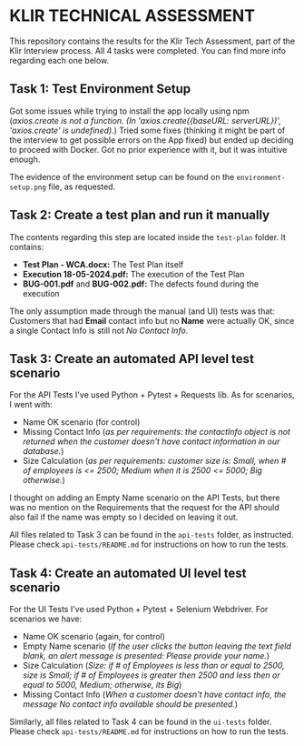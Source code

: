 # KLIR TECHNICAL ASSESSMENT #

This repository contains the results for the Klir Tech Assessment, part of the Klir Interview process. All 4 tasks were completed. You can find more info regarding each one below.

## Task 1: Test Environment Setup ##

Got some issues while trying to install the app locally using npm (*axios.create is not a function. (In 'axios.create({baseURL: serverURL})', 'axios.create' is undefined).*)
Tried some fixes (thinking it might be part of the interview to get possible errors on the App fixed) but ended up deciding to proceed with Docker. Got no prior experience with it, but it was intuitive enough.

The evidence of the environment setup can be found on the `environment-setup.png` file, as requested.

## Task 2: Create a test plan and run it manually ##

The contents regarding this step are located inside the `test-plan` folder. It contains:
- **Test Plan - WCA.docx:** The Test Plan itself
- **Execution 18-05-2024.pdf:** The execution of the Test Plan
- **BUG-001.pdf** and **BUG-002.pdf:** The defects found during the execution

The only assumption made through the manual (and UI) tests was that:
Customers that had **Email** contact info but no **Name** were actually OK, since a single Contact Info is still not *No Contact Info*.

## Task 3: Create an automated API level test scenario ##

For the API Tests I've used Python + Pytest + Requests lib. As for scenarios, I went with:

- Name OK scenario (for control)
- Missing Contact Info (*as per requirements: the contactInfo object is not returned when the customer doesn't have contact information in our database.*)
- Size Calculation (*as per requirements: customer size is: Small, when # of employees is <= 2500; Medium when it is 2500 <= 5000; Big otherwise.*)

I thought on adding an Empty Name scenario on the API Tests, but there was no mention on the Requirements that the request for the API should also fail if the name was empty so I decided on leaving it out.

All files related to Task 3 can be found in the `api-tests` folder, as instructed. Please check `api-tests/README.md` for instructions on how to run the tests.

## Task 4: Create an automated UI level test scenario ##

For the UI Tests I've used Python + Pytest + Selenium Webdriver. For scenarios we have:

- Name OK scenario (again, for control)
- Empty Name scenario (*If the user clicks the button leaving the text field blank, an alert message is presented: Please provide your name.*)
- Size Calculation (*Size: if # of Employees is less than or equal to 2500, size is Small; if # of Employees is greater then 2500 and less then or equal to 5000, Medium; otherwise, its Big*)
- Missing Contact Info (*When a customer doesn't have contact info, the message No contact info available should be presented.*)

Similarly, all files related to Task 4 can be found in the `ui-tests` folder. Please check `api-tests/README.md` for instructions on how to run the tests.